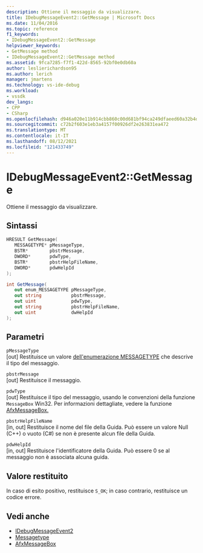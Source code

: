 ```yaml
---
description: Ottiene il messaggio da visualizzare.
title: IDebugMessageEvent2::GetMessage | Microsoft Docs
ms.date: 11/04/2016
ms.topic: reference
f1_keywords:
- IDebugMessageEvent2::GetMessage
helpviewer_keywords:
- GetMessage method
- IDebugMessageEvent2::GetMessage method
ms.assetid: 9fca7285-f7f1-422d-8565-92bf0e0db60a
author: leslierichardson95
ms.author: lerich
manager: jmartens
ms.technology: vs-ide-debug
ms.workload:
- vssdk
dev_langs:
- CPP
- CSharp
ms.openlocfilehash: d946a020e11b914cbb860c00d681bf94ca249dfaeed60a32b4d407c11f85a4d3
ms.sourcegitcommit: c72b2f603e1eb3a4157f00926df2e263831ea472
ms.translationtype: MT
ms.contentlocale: it-IT
ms.lasthandoff: 08/12/2021
ms.locfileid: "121433749"
---
```

# <a name="idebugmessageevent2getmessage"></a>IDebugMessageEvent2::GetMessage
Ottiene il messaggio da visualizzare.

## <a name="syntax"></a>Sintassi

```cpp
HRESULT GetMessage( 
   MESSAGETYPE* pMessageType,
   BSTR*        pbstrMessage,
   DWORD*       pdwType,
   BSTR*        pbstrHelpFileName,
   DWORD*       pdwHelpId
);
```

```csharp
int GetMessage( 
   out enum_MESSAGETYPE pMessageType,
   out string           pbstrMessage,
   out uint             pdwType,
   out string           pbstrHelpFileName,
   out uint             dwHelpId
);
```

## <a name="parameters"></a>Parametri
`pMessageType`\
[out] Restituisce un valore [dell'enumerazione MESSAGETYPE](../../../extensibility/debugger/reference/messagetype.md) che descrive il tipo del messaggio.

`pbstrMessage`\
[out] Restituisce il messaggio.

`pdwType`\
[out] Restituisce il tipo del messaggio, usando le convenzioni della funzione `MessageBox` Win32. Per informazioni dettagliate, vedere la funzione [AfxMessageBox.](/cpp/mfc/reference/cstring-formatting-and-message-box-display#afxmessagebox)

`pbstrHelpFileName`\
[in, out] Restituisce il nome del file della Guida. Può essere un valore Null (C++) o vuoto (C#) se non è presente alcun file della Guida.

`pdwHelpId`\
[in, out] Restituisce l'identificatore della Guida. Può essere 0 se al messaggio non è associata alcuna guida.

## <a name="return-value"></a>Valore restituito
 In caso di esito positivo, restituisce `S_OK`; in caso contrario, restituisce un codice errore.

## <a name="see-also"></a>Vedi anche
- [IDebugMessageEvent2](../../../extensibility/debugger/reference/idebugmessageevent2.md)
- [Messagetype](../../../extensibility/debugger/reference/messagetype.md)
- [AfxMessageBox](/cpp/mfc/reference/cstring-formatting-and-message-box-display#afxmessagebox)
